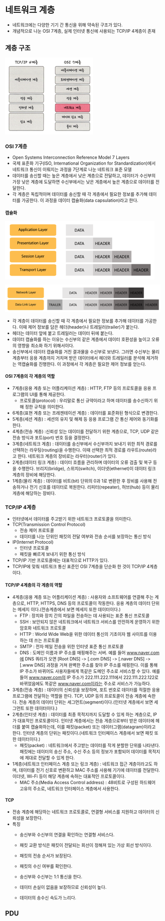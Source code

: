 # 네트워크 계층
* 네트워크에는 다양한 기기 간 통신을 위해 약속된 구조가 있다.
* 개념적으로 나눈 OSI 7계층, 실제 인터넷 통신에 사용되는 TCP/IP 4계층이 존재

## 계층 구조

![layers_model](../../image/CS/02_Network/02_TCP_IP/layers_model.png)

### OSI 7계층
* Open Systems Interconnection Reference Model 7 Layers
* 국제 표준화 기구(ISO, International Organization for Standardization)에서 <a>네트워크 통신이 이뤄지는 과정을 7단계로 나눈 네트워크 표준 모델</a>
* 데이터를 송신할 때는 높은 계층에서 낮은 계층으로 전달하고, 데이터가 수신부의 가장 낮은 계층에 도달하면 수신부에서는 낮은 게층에서 높은 계층으로 데이터를 전달한다.
* 각 계층은 독립적이며 데이터를 송신할 때 각 게층에서 필요한 정보를 추가해 데이터를 가공한다. 이 과정을 <a>데이터 캡슐화(data capsulation)</a>라고 한다.

#### 캡슐화

![capsulation1](../../image/CS/02_Network/02_TCP_IP/capsulation1.png)

![capsulation2](../../image/CS/02_Network/02_TCP_IP/capsulation2.png)

* 각 계층이 데이터를 송신할 때 각 계층에서 필요한 정보를 추가해 데이터를 가공한다. 이때 제어 정보를 담은 헤더(header)나 트레일러(trailer)가 붙는다.
* 헤더는 데이터 앞에 붙고 트레일러는 데이터 뒤에 붙는다.
* 데이터 캡슐화를 하는 이유는 수신부의 같은 계층에서 데이터 호환성을 높이고 오류의 영향을 최소화 하기 위해서이다.
* 송신부에서 데이터 캡슐화를 거친 결과물을 수신부로 보낸다. 그러면 수신부는 물리계층부터 응용 계층까지 거치며 받은 데이터에서 헤더와 트레일러를 분석해 제거하는 역캡슐화를 진행한다. 이 과정에서 각 게층은 필요한 제어 정보를 얻는다.

#### OSI 7계층의 각 계층의 역할
* 7계층(응용 계층 또는 어플리케이션 계층) : HTTP, FTP 등의 프로토콜을 응용 프로그램의 UI를 통해 제공한다.
    * 프로토콜(protocol) : 우리말로 통신 규약이라고 하며 <a>데이터를 송수신하기 위해 정한 규칙</a>을 의미한다.
* 6계층(표현 계층 또는 프레젠테이션 계층) : 데이터를 표준화된 형식으로 변경한다.
* 5계층(세션 계층) : 세션의 유지 및 해제 등 응용 프로그램 간 통신 제어와 동기화를 한다.
* 4계층(전송 계층) :신뢰성 있는 데이터를 전달하기 위한 계층으로, TCP, UDP 같은 전송 방식과 포트(port) 번호 등을 결정한다.
* 3계층(네트워크 계층) : 데이터를 송신부에서 수신부까지 보내기 위한 최적 경로를 선택하는 라우팅(routing)을 수행한다. 이때 선택한 최적 경로를 라우트(route)라고 한다. 네트워크 계층의 장비로는 라우터(router)가 있다.
* 2계층(데이터 링크 계층) : 데이터 흐름을 관리하며 데이터의 오류 검출 및 복구 등을 수행한다. 브리지(bridge), 스위치(switch), 이더넷(ethernet)이 데이터 링크 계층의 장비에 해당한다.
* 1계층(물리 계층) : 데이터를 비트(bit) 단위의 0과 1로 변환한 후 장비를 사용해 전송하거나 전기 신호를 데이터로 복원한다. 리피터(repeater), 허브(hub) 등이 물리 게층에 해당하는 장비다.


### TCP/IP 4계층
* <a>인터넷에서 데이터를 주고받기 위한 네트워크 프로토콜</a>을 의미한다.
* TCP(Transmission Control Protocol)
    * 전송 제어 프로토콜
    * 데이터를 나눈 단위인 패킷의 전달 여부와 전송 순서를 보장하는 통신 방식
* IP(Internet Protocol)
    * 인터넷 프로토콜
    * 패킷을 빠르게 보내기 위한 통신 방식
* TCP/IP 기반 프로토콜에는 대표적으로 HTTP가 있다.
* TCP/IP에 맞춰 네트워크 통신 표준인 <a>OSI 7계층을 단순화 한 것</a>이 TCP/IP 4계층이다.

#### TCP/IP 4계층의 각 계층의 역할
* 4계층(응용 계층 또는 어플리케이션 계층) : 사용자와 소프트웨어를 연결해 주는 계층으로, HTTP, HTTPS, DNS 등의 프로토콜이 작동한다. 응용 계층의 데이터 단위는 메세지 이다.(전송계층에서 보면 메세지 또한 데이터이다.)
    * FTP : 장치와 장치 간의 파일을 전송하는 데 사용되는 표준 통신 프로토콜
    * SSH : 보안되지 않은 네트워크에서 네트워크 서비스를 안전하게 운영하기 위한 암호화 네트워크 프로토콜
    * HTTP : World Wide Web을 위한 데이터 통신의 기초이자 웹 사이트를 이용하는 데 쓰는 프로토콜
    * SMTP : 전자 메일 전송을 위한 인터넷 표준 통신 프로토콜
    * DNS : 도메인 이름과 IP 주소를 매핑해주는 서버. 예를 들어 www.naver.com에 DNS 쿼리가 오면 [Root DNS] -> [.com DNS] -> [.naver DNS] -> [.www DNS] 과정을 거쳐 완벽한 주소를 찾아 IP 주소를 매핑한다. 이를 통해 IP 주소가 바뀌어도 사용자들에게 똑같은 도메인 주소로 서비스할 수 있다. 예를 들어 www.naver.com의 IP 주소가 222.111.222.111에서 222.111.222.122로 바뀌었음에도 똑같은 www.naver.com이라는 주소로 서비스가 가능하다.
* 3계층(전송 계층) : 데이터의 신뢰성을 보장하며, 포트 번호로 데이터를 적절한 응용 프로그램에 전달하는 역할을 한다. TCP, UDP 등의 프로토콜이 전송 계층에 속한다. 전송 계층의 데이터 단위는 세그먼트(segment)이다.(인터넷 계층에서 보면 세그먼트 또한 데이터이다.)
* 2계층(인터넷 계층) : 데이터를 최종 목적지까지 도달할 수 있게 하는 계층으로, IP가 대표적인 프로토콜이다. 인터넷 계층에서는 전송 게층으로부터 받은 데이터에 헤더를 붙여 캡슐화하는데, 이를 패킷(packet) 또는 데이터그램(datagram)이라고 한다. 인터넷 계층의 단위는 패킷이다.(네트워크 인터페이스 계층에서 보면 패킷 또한 데이터이다.)
    * 패킷(packet) : 네트워크에서 주고받는 데이터를 작게 분할한 단위를 나타낸다. 패킷에는 데이터의 송신 주소, 수신 주소 등의 정보가 포함되어 데이터를 목적지에 제대로 전달할 수 있게 한다.
* 1계층(네트워크 인터페이스 계층 또는 링크 계층) : 네트워크 접근 계층이라고도 하며, 데이터를 전기 신호로 변환하고 MAC 주소를 사용해 기기에 데이터를 전달한다. 이더넷, Wi-Fi 등이 해당 계층에 속하는 대표적인 프로토콜이다.
    * MAC 주소(Media Access Control address) : 48비트로 구성된 하드웨어 고유의 주소로, 네트워크 인터페이스 계층에서 사용한다.

#### TCP
* 전송 계층에 해당하는 네트워크 프로토콜로, <a>연결형 서비스를 지원하고 데이터의 신뢰성을 보장</a>한다.
* 특징
    * 송신부와 수신부의 연결을 확인하는 연결형 서비스다.
    * 패킷 교환 방식은 패킷이 전달되는 회선이 정해져 있는 가상 회선 방식이다.

    * 패킷의 전송 순서가 보장된다.
    * 패킷의 수신 여부를 확인한다.
    * 송신부와 수신부는 1:1 통신을 한다.
    * 데이터 손실이 없음을 보장하므로 신뢰성이 높다.
    * 데이터의 송수신 속도가 느리다.


## PDU


## 